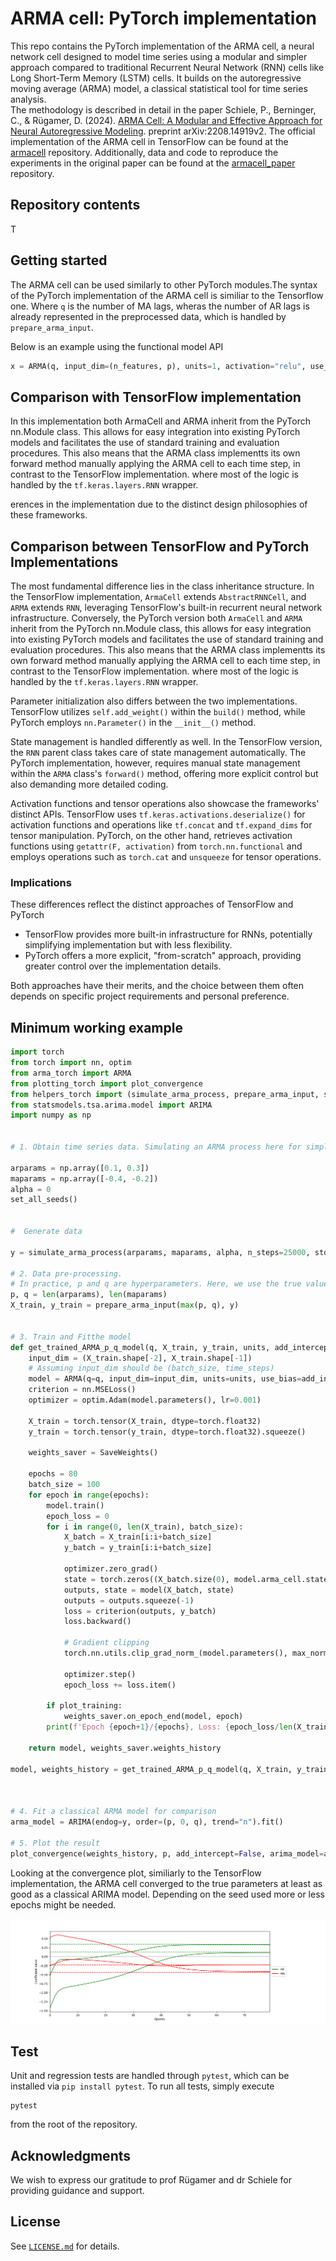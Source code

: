 # ARMA cell: PyTorch implementation

This repo contains the PyTorch implementation of the ARMA cell, a neural network cell designed to model time series using a modular and simpler approach compared to traditional Recurrent Neural Network (RNN) cells like Long Short-Term Memory (LSTM) cells. It builds on the autoregressive moving average (ARMA) model, a classical statistical tool for time series analysis.     
The methodology is described in detail in the paper Schiele, P., Berninger, C., & Rügamer, D. (2024). [ARMA Cell: A Modular and Effective Approach for Neural Autoregressive Modeling](https://arxiv.org/abs/2402.08987). preprint arXiv:2208.14919v2. The official implementation of the ARMA cell in TensorFlow can be found at the [armacell](https://github.com/phschiele/armacell_paper) repository. Additionally, data and code to reproduce the experiments in the original paper can be found at the [armacell_paper](https://github.com/phschiele/armacell_paper) repository.

## Repository contents

T

## Getting started

The ARMA cell can be used similarly to other PyTorch modules.The syntax of the PyTorch implementation of the ARMA cell is similiar to the Tensorflow  one. Where `q` is the number of MA lags, wheras the number of AR lags is already represented in the preprocessed data, which is handled by `prepare_arma_input`.

Below is an example using the functional model API

```python
x = ARMA(q, input_dim=(n_features, p), units=1, activation="relu", use_bias=True)(x)
 ```


## Comparison with TensorFlow implementation

In this implementation  both ArmaCell and ARMA inherit from the PyTorch nn.Module class. This allows for easy integration into existing PyTorch models and facilitates the use of standard training and evaluation procedures. This also means that the ARMA class implementts its own forward method manually applying the ARMA cell to each time step, in contrast to the TensorFlow implementation. where most of the logic is handled by the `tf.keras.layers.RNN` wrapper.

erences in the implementation due to the distinct design philosophies of these frameworks.

## Comparison between TensorFlow and PyTorch Implementations


The most fundamental difference lies in the class inheritance structure. In the TensorFlow implementation, `ArmaCell` extends `AbstractRNNCell`, and `ARMA` extends `RNN`, leveraging TensorFlow's built-in recurrent neural network infrastructure. Conversely, the PyTorch version  both `ArmaCell` and `ARMA` inherit from the PyTorch nn.Module class, this allows for easy integration into existing PyTorch models and facilitates the use of standard training and evaluation procedures. This also means that the ARMA class implementts its own forward method manually applying the ARMA cell to each time step, in contrast to the TensorFlow implementation. where most of the logic is handled by the `tf.keras.layers.RNN` wrapper.

Parameter initialization also differs between the two implementations. TensorFlow utilizes `self.add_weight()` within the `build()` method, while PyTorch employs `nn.Parameter()` in the `__init__()` method. 

State management is handled differently as well. In the TensorFlow version, the `RNN` parent class takes care of state management automatically. The PyTorch implementation, however, requires manual state management within the `ARMA` class's `forward()` method, offering more explicit control but also demanding more detailed coding.

Activation functions and tensor operations also showcase the frameworks' distinct APIs. TensorFlow uses `tf.keras.activations.deserialize()` for activation functions and operations like `tf.concat` and `tf.expand_dims` for tensor manipulation. PyTorch, on the other hand, retrieves activation functions using `getattr(F, activation)` from `torch.nn.functional` and employs operations such as `torch.cat` and `unsqueeze` for tensor operations.

### Implications

These differences reflect the distinct approaches of TensorFlow and PyTorch

- TensorFlow provides more built-in infrastructure for RNNs, potentially simplifying implementation but with less flexibility.
- PyTorch offers a more explicit, "from-scratch" approach, providing greater control over the implementation details.

Both approaches have their merits, and the choice between them often depends on specific project requirements and personal preference.


## Minimum working example
```python
import torch
from torch import nn, optim
from arma_torch import ARMA
from plotting_torch import plot_convergence
from helpers_torch import (simulate_arma_process, prepare_arma_input, set_all_seeds, SaveWeights)
from statsmodels.tsa.arima.model import ARIMA
import numpy as np


# 1. Obtain time series data. Simulating an ARMA process here for simplicity

arparams = np.array([0.1, 0.3])
maparams = np.array([-0.4, -0.2])
alpha = 0
set_all_seeds()


#  Generate data

y = simulate_arma_process(arparams, maparams, alpha, n_steps=25000, std=2)

# 2. Data pre-processing.
# In practice, p and q are hyperparameters. Here, we use the true values.
p, q = len(arparams), len(maparams)
X_train, y_train = prepare_arma_input(max(p, q), y)


# 3. Train and Fitthe model
def get_trained_ARMA_p_q_model(q, X_train, y_train, units, add_intercept=False, plot_training=False, **kwargs):
    input_dim = (X_train.shape[-2], X_train.shape[-1])
    # Assuming input_dim should be (batch_size, time_steps)
    model = ARMA(q=q, input_dim=input_dim, units=units, use_bias=add_intercept, **kwargs)
    criterion = nn.MSELoss()
    optimizer = optim.Adam(model.parameters(), lr=0.001)

    X_train = torch.tensor(X_train, dtype=torch.float32)
    y_train = torch.tensor(y_train, dtype=torch.float32).squeeze()

    weights_saver = SaveWeights()

    epochs = 80
    batch_size = 100
    for epoch in range(epochs):
        model.train()
        epoch_loss = 0
        for i in range(0, len(X_train), batch_size):
            X_batch = X_train[i:i+batch_size]
            y_batch = y_train[i:i+batch_size]

            optimizer.zero_grad()
            state = torch.zeros((X_batch.size(0), model.arma_cell.state_size[0], model.arma_cell.state_size[1]))
            outputs, state = model(X_batch, state)
            outputs = outputs.squeeze(-1)
            loss = criterion(outputs, y_batch)
            loss.backward()
            
            # Gradient clipping
            torch.nn.utils.clip_grad_norm_(model.parameters(), max_norm=1.0)
            
            optimizer.step()
            epoch_loss += loss.item()

        if plot_training:
            weights_saver.on_epoch_end(model, epoch)
        print(f'Epoch {epoch+1}/{epochs}, Loss: {epoch_loss/len(X_train)}')

    return model, weights_saver.weights_history

model, weights_history = get_trained_ARMA_p_q_model(q, X_train, y_train, units=1, add_intercept=False, plot_training=True)



# 4. Fit a classical ARMA model for comparison
arma_model = ARIMA(endog=y, order=(p, 0, q), trend="n").fit()

# 5. Plot the result
plot_convergence(weights_history, p, add_intercept=False, arima_model=arma_model, path="image.png")
```

Looking at the convergence plot, similiarly to the TensorFlow implementation, the ARMA cell converged to the true parameters at least as good as a classical ARIMA model. Depending on the seed used more or less epochs might be needed.

![convergence plot](convergence_plot.png)



## Test
Unit and regression tests are handled through `pytest`, which can be installed via `pip install pytest`.
To run all tests, simply execute
```shell
pytest
```
from the root of the repository.


## Acknowledgments
We wish to express our gratitude to prof Rügamer and dr Schiele for providing guidance and support. 


## License
See [`LICENSE.md`](LICENSE.md) for details.



